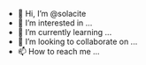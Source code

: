 - 👋 Hi, I’m @solacite
- 👀 I’m interested in ...
- 🌱 I’m currently learning ...
- 💞️ I’m looking to collaborate on ...
- 📫 How to reach me ...

<!---
solacite/solacite is a ✨ special ✨ repository because its `README.md` (this file) appears on your GitHub profile.
You can click the Preview link to take a look at your changes.
--->
